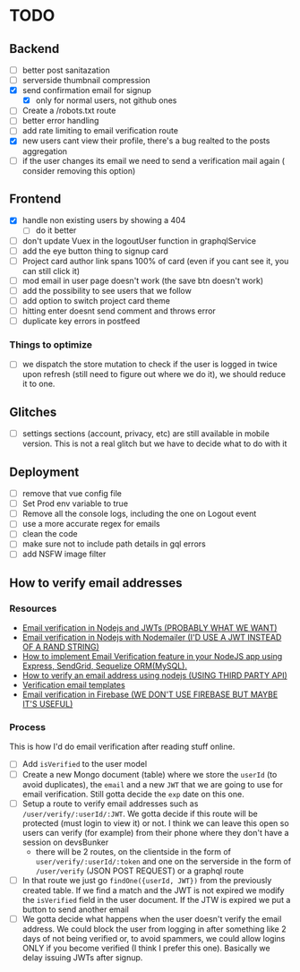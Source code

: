 # TODO

## Backend

-   [ ] better post sanitazation
-   [ ] serverside thumbnail compression
-   [x] send confirmation email for signup
    -   [x] only for normal users, not github ones
-   [ ] Create a /robots.txt route
-   [ ] better error handling
-   [ ] add rate limiting to email verification route
-   [x] new users cant view their profile, there's a bug realted to the posts aggregation
-   [ ] if the user changes its email we need to send a verification mail again ( consider removing this option)

## Frontend

-   [x] handle non existing users by showing a 404
    -   [ ] do it better
-   [ ] don't update Vuex in the logoutUser function in graphqlService
-   [ ] add the eye button thing to signup card
-   [ ] Project card author link spans 100% of card (even if you cant see it, you can still click it)
-   [ ] mod email in user page doesn't work (the save btn doesn't work)
-   [ ] add the possibility to see users that we follow
-   [ ] add option to switch project card theme
-   [ ] hitting enter doesnt send comment and throws error
-   [ ] duplicate key errors in postfeed

### Things to optimize

-   [ ] we dispatch the store mutation to check if the user is logged in twice upon refresh (still need to figure out where we do it), we should reduce it to one.

## Glitches

-   [ ] settings sections (account, privacy, etc) are still available in mobile version. This is not a real glitch but we have to decide what to do with it

## Deployment

-   [ ] remove that vue config file
-   [ ] Set Prod env variable to true
-   [ ] Remove all the console logs, including the one on Logout event
-   [ ] use a more accurate regex for emails
-   [ ] clean the code
-   [ ] make sure not to include path details in gql errors
-   [ ] add NSFW image filter

## How to verify email addresses

### Resources

-   [Email verification in Nodejs and JWTs (PROBABLY WHAT WE WANT)](https://stackoverflow.com/questions/51336641/email-verification-using-nodejs)
-   [Email verification in Nodejs with Nodemailer (I'D USE A JWT INSTEAD OF A RAND STRING)](https://safwan-du16.medium.com/email-verification-with-node-js-and-nodemailer-3a6363b31060)
-   [How to implement Email Verification feature in your NodeJS app using Express, SendGrid, Sequelize ORM(MySQL).](https://medium.com/the-andela-way/how-to-implement-email-verification-feature-in-your-nodejs-app-using-express-sendgrid-sequelize-e5b255bf92a2)
-   [How to verify an email address using nodejs (USING THIRD PARTY API)](https://medium.com/whois-api/how-to-verify-an-email-address-using-node-js-449330a47a7e)
-   [Verification email templates](https://www.liveagent.com/templates/verification/)
-   [Email verification in Firebase (WE DON'T USE FIREBASE BUT MAYBE IT'S USEFUL)](https://www.section.io/engineering-education/email-authentication-and-verification-nodejs-firebase/)

### Process

This is how I'd do email verification after reading stuff online.

-   [ ] Add `isVerified` to the user model
-   [ ] Create a new Mongo document (table) where we store the `userId` (to avoid duplicates), the `email` and a new `JWT` that we are going to use for email verification. Still gotta decide the `exp` date on this one.
-   [ ] Setup a route to verify email addresses such as `/user/verify/:userId/:JWT`. We gotta decide if this route will be protected (must login to view it) or not. I think we can leave this open so users can verify (for example) from their phone where they don't have a session on devsBunker
    -   there will be 2 routes, on the clientside in the form of `user/verify/:userId/:token` and one on the serverside in the form of `/user/verify` (JSON POST REQUEST) or a graphql route
-   [ ] In that route we just go `findOne({userId, JWT})` from the previously created table. If we find a match and the JWT is not expired we modify the `isVerified` field in the user document. If the JTW is expired we put a button to send another email
-   [ ] We gotta decide what happens when the user doesn't verify the email address. We could block the user from logging in after something like 2 days of not being verified or, to avoid spammers, we could allow logins ONLY if you become verified (I think I prefer this one). Basically we delay issuing JWTs after signup.
